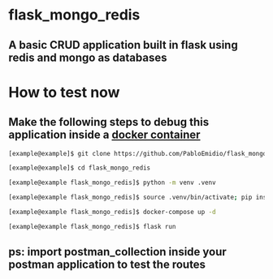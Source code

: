 # flask_mongo_redis

## A basic CRUD application built in flask using redis and mongo as databases

# How to test now
## Make the following steps to debug this application inside a [docker container](https://docs.docker.com/get-started/)
  ```sh
  [example@example]$ git clone https://github.com/PabloEmidio/flask_mongo_redis.git

  [example@example]$ cd flask_mongo_redis

  [example@example flask_mongo_redis]$ python -m venv .venv

  [example@example flask_mongo_redis]$ source .venv/bin/activate; pip install -r requirements.txt

  [example@example flask_mongo_redis]$ docker-compose up -d

  [example@example flask_mongo_redis]$ flask run

  ```

## ps: import postman_collection inside your postman application to test the routes


